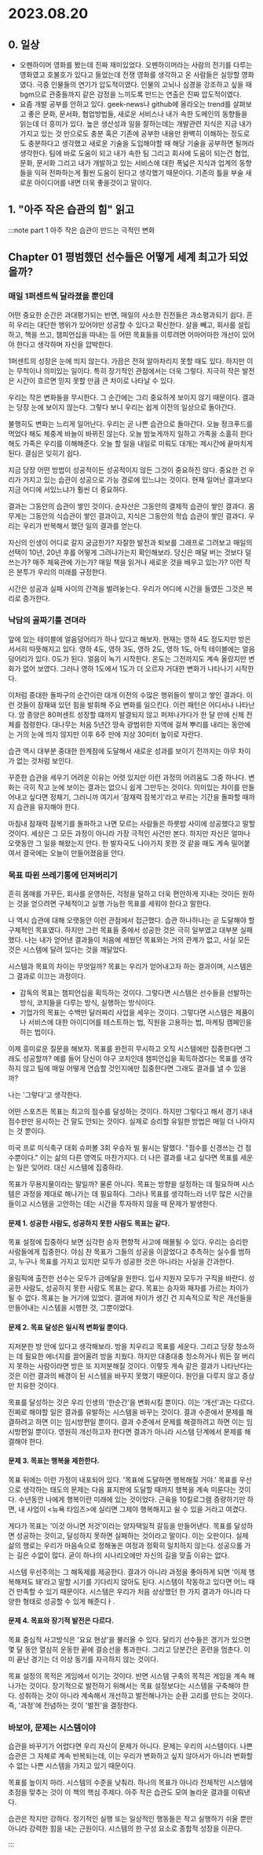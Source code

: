 # 2023.08.20

## 0. 일상

- 오펜하이머 영화를 봤는데 진짜 재미있었다. 오펜하이머라는 사람의 전기를 다루는 영화였고 호불호가 있다고 들었는데 전쟁 영화를 생각하고 온 사람들은 실망할 영화였다. 극중 인물들의 연기가 압도적이였다. 인물의 고뇌나 심경을 강조하고 싶을 때 bgm으로 관중들까지 같은 감정을 느끼도록 만드는 연출은 진짜 압도적이였다.
- 요즘 개발 공부를 안하고 있다. geek-news나 github에 올라오는 trend를 살펴보고 좋은 문화, 문서화, 협업방법들, 새로운 서비스나 내가 속한 도메인의 동향들을 읽는데 더 흥미가 있다. 높은 생산성과 일을 잘하는데는 개발관련 지식은 지금 내가 가지고 있는 것 만으로도 충분 혹은 기존에 공부한 내용만 완벽히 이해하는 정도로도 충분하다고 생각했고 새로운 기술을 도입해야할 때 해당 기술을 공부하면 될꺼라 생각한다. 팀에 바로 도움이 되고 내가 속한 팀 그리고 회사에 도움이 되는건 협업, 문화, 문서화 그리고 내가 개발하고 있는 서비스에 대한 폭넓은 지식과 업계의 동향들을 익혀 전파하는게 훨씬 도움이 된다고 생각했기 때문이다. 기존의 틀을 부술 새로운 아이디어를 내면 더욱 좋을것이고 말이다.

## 1. "아주 작은 습관의 힘" 읽고

:::note part 1 아주 작은 습관이 만드는 극적인 변화

## Chapter 01 평범했던 선수들은 어떻게 세계 최고가 되었을까?

### 매일 1퍼센트씩 달라졌을 뿐인데

어떤 중요한 순간은 과대평가되는 반면, 매일의 사소한 진전들은 과소평과되기 쉽다. 흔히 우리는 대단한 행위가 있어야만 성공할 수 있다고 확신한다. 살을 빼고, 회사를 설립하고, 책을 쓰고, 챔피언십을 따내는 등 어떤 목표들을 이루려면 어마어마한 개선이 있어야 한다고 생각하며 자신을 압박한다.

1퍼센트의 성장은 눈에 띄지 않는다. 가끔은 전혀 알아차리지 못할 때도 있다. 하지만 이는 무척이나 의미있는 일이다. 특히 장기적인 관점에서는 더욱 그렇다. 지극히 작은 발전은 시간이 흐르면 믿지 못할 만큼 큰 차이로 나타날 수 있다.

우리는 작은 변화들을 무시한다. 그 순간에는 그리 중요하게 보이지 않기 때문이다. 결과는 당장 눈에 보이지 않는다. 그렇다 보니 우리는 쉽게 이전의 일상으로 돌아간다.

불행히도 변화는 느리게 일어난다. 우리는 곧 나쁜 습관으로 돌아간다. 오늘 정크푸드를 먹었다 해도 체중계 바늘이 바뀌진 않는다. 오늘 밤늦게까지 일하고 가족을 소홀히 한다 해도 가족은 우리를 이해해준다. 오늘 할 일을 내일로 미뤄도 대개는 제시간에 끝마치게 된다. 결심은 잊히기 쉽다.

지금 당장 어떤 방법이 성공적이든 성공적이지 않든 그것이 중요하진 않다. 중요한 건 우리가 가지고 있는 습관이 성공으로 가능 경로에 있느냐는 것이다. 현재 일어난 결과보다 지금 어디에 서있느냐가 훨씬 더 중요하다.

결과는 그동안의 습관이 쌓인 것이다. 순자산은 그동안의 결제적 습관이 쌓인 결과다. 몸무게는 그동안의 식습관이 쌓인 결과이고, 지식은 그동안의 학습 습관이 쌓인 결과다. 우리는 우리가 반복해서 했던 일의 결과를 얻는다.

자신의 인생이 어디로 갈지 궁금한가? 자잘한 발전과 퇴보를 그래프로 그려보고 매일의 선택이 10년, 20년 후를 어떻게 그려나가는지 확인해보라. 당신은 매달 버는 것보다 덜 쓰는가? 매주 체육관에 가는가? 매일 책을 읽거나 새로운 것을 배우고 있는가? 이런 작은 분투가 우리의 미래를 규정한다.

시간은 성공과 실패 사이의 간격을 벌려놓는다. 우리가 어디에 시간을 들였든 그것은 복리로 증가한다.

### 낙담의 골짜기를 견뎌라

앞에 있는 테이블에 얼음덩어리가 하나 있다고 해보자. 현재는 영하 4도 정도지만 방은 서서히 따뜻해지고 있다. 영하 4도, 영하 3도, 영하 2도, 영하 1도, 아직 테이블에는 얼음덩어리가 있다. 0도가 된다. 얼음이 녹기 시작한다. 온도는 그전까지도 계속 올랐지만 변화가 없어 보였다. 그러나 영하 1도에서 1도가 더 오르자 거대한 변화가 나타나기 시작한다.

이처럼 중대한 돌파구의 순간이란 대개 이전의 수많은 행위들이 쌓이고 쌓인 결과다. 이런 것들이 잠재돼 있던 힘을 발휘해 주요 변화를 일으킨다. 이런 패턴은 어디서나 나타난다. 암 종양은 80퍼센트 성장할 떄까지 발결되지 않고 퍼져나가다가 한 달 만에 신체 전체를 점령한다. 대나무는 처음 5년간 땅속 광범위한 지역에 걸쳐 뿌리를 내리는 동안에는 거의 눈에 띄지 않지만 이후 6주 만에 지상 30미터 높이로 자란다.

습관 역시 대부분 중대한 한계점에 도달해서 새로운 성과를 보이기 전까지는 아무 차이가 없는 것처럼 보인다.

꾸준한 습관을 세우기 어려운 이유는 어렷 있지만 이런 과정의 어려움도 그중 하나다. 변화는 극히 작고 눈에 보이는 결과는 없으니 쉽게 그만두는 것이다. 의미있는 차이를 만들어내고 싶다면 정체기, 그러니까 여기서 '잠재력 잠복기'라고 부르는 기간을 돌파할 때까지 습관을 유지해야 한다.

마침내 잠재력 잠복기를 돌파하고 나면 모르는 사람들은 하룻밤 사이에 성공했다고 말할 것이다. 세상은 그 모든 과정이 아니라 가장 극적인 사건만 본다. 하지만 자신은 얼마나 오랫동안 그 일을 해왔는지 안다. 한 발자국도 나아가지 못한 것 같을 때도 계속 밀어붙여서 결국에는 오늘이 만들어졌음을 안다.

### 목표 따윈 쓰레기통에 던져버리기

흔히 몸매를 가꾸든, 회사를 운영하든, 걱정을 덜하고 더욱 편안하게 지내는 것이든 원하는 것을 얻으려면 구체적이고 실행 가능한 목표를 세워야 한다고 말한다.

나 역시 습관에 대해 오랫동안 이런 관점에서 접근했다. 습관 하나하나는 곧 도달해야 할 구체적인 목표였다. 하지만 그런 목표들 중에서 성공한 것은 극히 일부였고 대부분 실패했다. 나는 내가 얻어낸 결과들이 처음에 세웠던 목표와는 거의 관계가 없고, 사실 모든 것은 시스템에 달려 있다는 것을 깨달았다.

시스템과 목표의 차이는 무엇일까? 목표는 우리가 얻어내고자 하는 결과이며, 시스템은 그 결과로 이끄는 과정이다.

- 감독의 목표는 챔피언십을 획득하는 것이다. 그렇다면 시스템은 선수들을 선발하는 방식, 코치들을 다루는 방식, 실행하는 방식이다.
- 기업가의 목표는 수백만 달러짜리 사업을 세우는 것이다. 그렇다면 시스템은 제품이나 서비스에 대한 아이디어를 테스트하는 법, 직원을 고용하는 법, 마케팅 캠페인을 하는 법이다.

이제 흥미로운 질문을 해보자. 목표를 완전히 무시하고 오직 시스템에만 집중한다면 그래도 성공할까? 예를 들어 당신이 야구 코치인데 챔피언십을 획득하겠다는 목표를 생각하지 않고 팀에 매일 어떻게 연습할 것인지에만 집중한다면 그래도 결과를 낼 수 있을까?

나는 '그렇다'고 생각한다.

어떤 스포츠든 목표는 최고의 점수를 달성하는 것이다. 하지만 그렇다고 해서 경기 내내 점수판만 응시하는 건 말도 안되는 것이다. 실제로 승리할 유일한 방법은 매일 더 나아지는 것 뿐이다.

미국 프로 미식축구 대회 슈퍼볼 3회 우승자 빌 윌시는 말했다. "점수를 신경쓰는 건 점수뿐이다." 이는 삶의 다른 영역도 마찬가지다. 더 나은 결과를 내고 싶다면 목표를 세운는 일은 잊어라. 대신 시스템에 집중하라.

목표가 무용지물이라는 말일까? 물론 아니다. 목표는 방향을 설정하는 데 필요하며 시스템은 과정을 제대로 해나가는 데 필요하다. 그러나 목표를 생각하느라 너무 많은 시간을 들이고 시스템을 고안하는 데는 시간을 투자하지 않을 때 문제가 발생한다.

#### 문제 1. 성공한 사람도, 성공하지 못한 사람도 목표는 같다.

목표 설정에 집중하다 보면 심각한 승자 편향적 사고에 매몰될 수 있다. 우리는 승리한 사람들에게 집중한다. 야심 찬 목표가 그들의 성공을 이끌었다고 추측하는 실수를 범하고, 누구나 목표를 가지고 있지만 모두가 성공한 것은 아니라는 사실을 간과한다.

올림픽에 출전한 선수는 모두가 금메달을 원한다. 입사 지원자 모두가 구직을 바란다. 성공한 사람도, 성공하지 못한 사람도 목표는 같다. 목표는 승자와 패자를 가르는 차이가 될 수 없다. 목표는 늘 거기에 있었다. 결과에 차이가 생긴 건 지속적으로 작은 개선들을 만들어내는 시스템을 시행한 것, 그뿐이었다.

#### 문제 2. 목표 달성은 일시적 변화일 뿐이다.
 
지저분한 방 안에 있다고 생각해보라. 방을 치우리고 목표를 세운다. 그리고 당장 청소하는 데 필요한 에너지를 끌어올려 방을 치웠다. 하지만 대충대충 청소하거나 뭐든 잘 버리지 못하는 사람이라면 방은 또 지저분해질 것이다. 이렇듯 계속 같은 결과가 나타난다는 것은 이런 결과의 배경이 된 시스템을 바꾸지 못했기 때문이다. 원인을 다루지 않고 증상만 치유한 것이다.

목표를 달성하는 것은 우리 인생의 '한순간'을 변화시킬 뿐이다. 이는 '개선'과는 다르다. 진짜로 해야할 일은 결과를 유발하는 시스템을 바꾸는 것이다. 결과 수준에서 문제를 해결하려고 하면 이는 임시방편일 뿐이다. 결과 수준에서 문제를 해결하려고 하면 이는 임시방편일 뿐이다. 영원히 개선하고자 한다면 결과가 아니라 시스템 단계에서 문제를 해결해야 한다.

#### 문제 3. 목표는 행복을 제한한다.

목표 뒤에는 이런 가정이 내포되어 있다. '목표에 도달하면 행복해질 거야.' 목표를 우선으로 생각하는 태도의 문제는 다음 표지판에 도달할 때까지 행복을 계속 미룬다는 것이다. 수년동안 나에게 행복이란 미래에 있는 것이었다. 근육을 10킬로그램 증량하기만 하면, 내 사업이 &lt;뉴욕 타임즈&gt;에 실리면 그제야 행복해지고 쉴 수 있을 거라고 여겼다.

게다가 목표는 '이것 아니면 저것'이라는 양자택일적 갈등을 만들어낸다. 목표를 달성하면 성공하는 것이고, 달성하지 못하면 실패하는 것이라고 말이다. 이는 오판이다. 실제 삶의 행로는 우리가 마음속으로 정해놓은 여정과 정확히 일치하지 않는다. 성공으롤 가는 길은 수없이 많다. 굳이 하나의 시나리오에만 자신의 길을 맞출 이유는 없다.

시스템 우선주의는 그 해독제를 제공한다. 결과가 아니라 과정을 좋아하게 되면 '이제 행복해져도 돼'라고 말할 시기를 기다리지 않아도 된다. 시스템이 작동하고 있다면 어느 때건 만족할 수 있기 때문이다. 시스템은 우리가 처음 상상했던 한 가지 결과가 아니라 다양한 형태로 성공할 수 있게 해준디ㅏ.

#### 문제 4. 목표와 장기적 발전은 다르다.

목표 중심적 사고방식은 '요요 현상'을 불러올 수 있다. 달리기 선수들은 경기가 있으면 몇 달 동안 열심히 운동한 끝에 결승선을 통과한다. 그리고 당분간은 훈련을 멈춘다. 이미 끝난 경기는 더 이상 동기를 자극하지 않는 것이다.

목표 설정의 목적은 게임에서 이기는 것이다. 반면 시스템 구축의 목적은 게임을 계속 해나가는 것이다. 장기적으로 발전하기 위해서는 목표 설정보다는 시스템을 구축해야 한다. 성취하는 것이 아니라 계속해서 개선하고 발전해나가는 순환 고리를 만드는 것이다. 즉, '과정'에 전념하는 것이 '벌전'을 결정한다.

### 바보야, 문제는 시스템이야

습관을 바꾸기가 어렵다면 우리 자신이 문제가 아니다. 문제는 우리의 시스템이다. 나쁜 습관은 그 자체로 계속 반복되는데, 이는 우리가 변화하고 싶지 않아서가 아니라 변화할 수 없는 나쁜 시스템을 가지고 있기 때문이다.

목표를 높이지 마라. 시스템의 수준을 낮춰라. 하나의 목표가 아니라 전체적인 시스템에 초점을 맞추는 것이 이 책의 핵심 주제다. 아주 작은 습관도 모여 놀라운 결과를 이뤄낸다.

습관은 작지만 강하다. 정기적인 실행 또는 일상적인 행동들은 작고 실행하기 쉬울 뿐만 아니라 강력한 힘을 내는 근원이다. 시스템의 한 구성 요소로 종합적 성장을 이끈다.

:::
